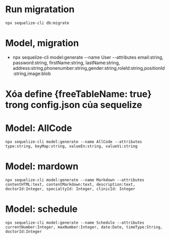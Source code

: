 # Run migratation
    npx sequelize-cli db:migrate
    
# Model, migration
- npx sequelize-cli model:generate --name User --attributes email:string, password:string, firstName:string, lastName:string, address:string,phonenumber:string,gender:string,roleId:string,positionId:string,image:blob


# Xóa define {freeTableName: true} trong config.json của sequelize

# Model: AllCode
    npx sequelize-cli model:generate --name AllCode --attributes type:string, keyMap:string, valueEn:string, valueVi:string

# Model: mardown
    npx sequelize-cli model:generate --name Markdown --attributes contentHTML:text, contentMarkdown:text, description:text, doctorId:Integer, specialtyId: Integer, clinicId: Integer

# Model: schedule
    npx sequelize-cli model:generate --name Schedule --attributes currentNumber:Integer, maxNumber:Integer, date:Date, timeType:String, doctorId:Integer

